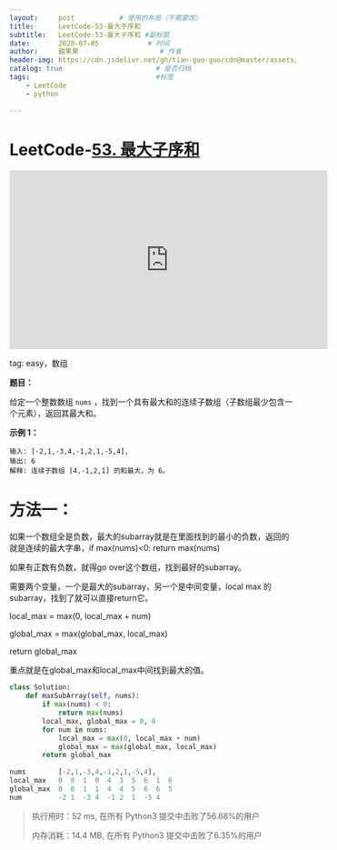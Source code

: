 ```yaml
---
layout:     post           # 使用的布局（不需要改）
title:      LeetCode-53-最大子序和
subtitle:   LeetCode-53-最大子序和 #副标题
date:       2020-07-05            # 时间
author:     甜果果                    # 作者
header-img: https://cdn.jsdelivr.net/gh/tian-guo-guo/cdn@master/assets/picgoimg/20200701171155.png  #背景图片
catalog: true                       # 是否归档
tags:                               #标签
    - LeetCode
    - python

---
```


# LeetCode-[53. 最大子序和](https://leetcode-cn.com/problems/maximum-subarray/)

<iframe width="560" height="315" src="https://www.youtube.com/embed/eQGgk8zwIGI" frameborder="0" allow="accelerometer; autoplay; encrypted-media; gyroscope; picture-in-picture" allowfullscreen></iframe>

tag: easy，数组

**题目：**

给定一个整数数组 `nums` ，找到一个具有最大和的连续子数组（子数组最少包含一个元素），返回其最大和。

**示例 1：**

```
输入: [-2,1,-3,4,-1,2,1,-5,4],
输出: 6
解释: 连续子数组 [4,-1,2,1] 的和最大，为 6。
```

# 方法一：

如果一个数组全是负数，最大的subarray就是在里面找到的最小的负数，返回的就是连续的最大字串，if max(nums)<0: return max(nums)

如果有正数有负数，就得go over这个数组，找到最好的subarray。

需要两个变量，一个是最大的subarray，另一个是中间变量，local max 的subarray，找到了就可以直接return它。

local_max = max(0, local_max + num)

global_max = max(global_max, local_max)

return global_max

重点就是在global_max和local_max中间找到最大的值。

```python
class Solution:
    def maxSubArray(self, nums):
        if max(nums) < 0:
            return max(nums)
        local_max, global_max = 0, 0
        for num in nums:
            local_max = max(0, local_max + num)
            global_max = max(global_max, local_max)
        return global_max
    
nums        [-2,1,-3,4,-1,2,1,-5,4],
local_max   0  0  1  0  4  3  5  6  1  6
global_max  0  0  1  1  4  4  5  6  6  5
num         -2 1  -3 4  -1 2  1  -5 4
```

>执行用时：52 ms, 在所有 Python3 提交中击败了56.68%的用户
>
>内存消耗：14.4 MB, 在所有 Python3 提交中击败了6.35%的用户
